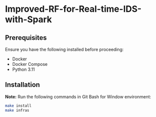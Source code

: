 # Improved-RF-for-Real-time-IDS-with-Spark

## Prerequisites

Ensure you have the following installed before proceeding:

-   Docker
-   Docker Compose
-   Python 3.11

## Installation

**Note:** Run the following commands in Git Bash for Window environment:

```sh
make install
make infras
```
